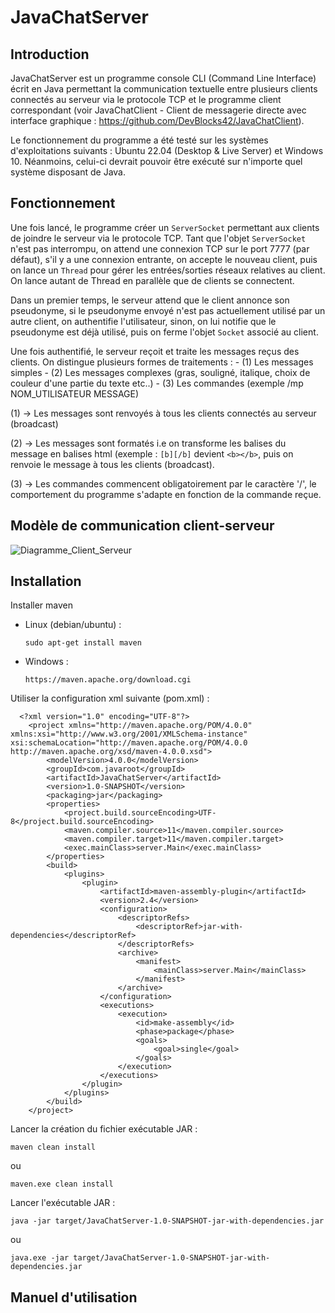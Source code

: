 # JavaChatServer

## Introduction
JavaChatServer est un programme console CLI (Command Line Interface) écrit en Java permettant la communication textuelle entre plusieurs clients connectés au serveur via le protocole TCP et le programme client correspondant (voir JavaChatClient - Client de messagerie directe avec interface graphique : https://github.com/DevBlocks42/JavaChatClient).

Le fonctionnement du programme a été testé sur les systèmes d'exploitations suivants : Ubuntu 22.04 (Desktop & Live Server) et Windows 10. Néanmoins, celui-ci devrait pouvoir être exécuté sur n'importe quel système disposant de Java.

## Fonctionnement

Une fois lancé, le programme créer un `ServerSocket` permettant aux clients de joindre le serveur via le protocole TCP. Tant que l'objet `ServerSocket` n'est pas interrompu, on attend une connexion TCP sur le port 7777 (par défaut), s'il y a une connexion entrante, on accepte le nouveau client, puis on lance un `Thread` pour gérer les entrées/sorties réseaux relatives au client. On lance autant de Thread en parallèle que de clients se connectent. 

Dans un premier temps, le serveur attend que le client annonce son pseudonyme, si le pseudonyme envoyé n'est pas actuellement utilisé par un autre client, on authentifie l'utilisateur, sinon, on lui notifie que le pseudonyme est déjà utilisé, puis on ferme l'objet `Socket` associé au client.

  Une fois authentifié, le serveur reçoit et traite les messages reçus des clients. On distingue plusieurs formes de traitements : 
    - (1) Les messages simples 
    - (2) Les messages complexes (gras, souligné, italique, choix de couleur d'une partie du texte etc..) 
    - (3) Les commandes (exemple /mp NOM_UTILISATEUR MESSAGE)


  (1) -> Les messages sont renvoyés à tous les clients connectés au serveur (broadcast)


  (2) -> Les messages sont formatés i.e on transforme les balises du message en balises html (exemple : `[b][/b]` devient `<b></b>`, puis on renvoie le message à tous les clients (broadcast).


  (3) -> Les commandes commencent obligatoirement par le caractère '/', le comportement du programme s'adapte en fonction de la commande reçue.

## Modèle de communication client-serveur

![Diagramme_Client_Serveur](https://github.com/DevBlocks42/JavaChatServer/assets/136115859/13126ae9-5daf-423e-805a-dbaa5f8ad07e)


## Installation 
 
Installer maven

- Linux (debian/ubuntu) :

  ```sudo apt-get install maven```
  
- Windows : 

  ```https://maven.apache.org/download.cgi```

    
Utiliser la configuration xml suivante (pom.xml) :

```
  <?xml version="1.0" encoding="UTF-8"?>
    <project xmlns="http://maven.apache.org/POM/4.0.0" xmlns:xsi="http://www.w3.org/2001/XMLSchema-instance" xsi:schemaLocation="http://maven.apache.org/POM/4.0.0 http://maven.apache.org/xsd/maven-4.0.0.xsd">
        <modelVersion>4.0.0</modelVersion>
        <groupId>com.javaroot</groupId>
        <artifactId>JavaChatServer</artifactId>
        <version>1.0-SNAPSHOT</version>
        <packaging>jar</packaging>
        <properties>
            <project.build.sourceEncoding>UTF-8</project.build.sourceEncoding>
            <maven.compiler.source>11</maven.compiler.source>
            <maven.compiler.target>11</maven.compiler.target>
            <exec.mainClass>server.Main</exec.mainClass>
        </properties>
        <build>
            <plugins>
                <plugin>
                    <artifactId>maven-assembly-plugin</artifactId>
                    <version>2.4</version>
                    <configuration>
                        <descriptorRefs>
                            <descriptorRef>jar-with-dependencies</descriptorRef>
                        </descriptorRefs>
                        <archive>
                            <manifest>
                                <mainClass>server.Main</mainClass>
                            </manifest>
                        </archive>
                    </configuration>
                    <executions>
                        <execution>
                            <id>make-assembly</id>
                            <phase>package</phase>
                            <goals>
                                <goal>single</goal>
                            </goals>
                        </execution>
                    </executions>
                </plugin>
            </plugins>
        </build>
    </project>

```

Lancer la création du fichier exécutable JAR :

    maven clean install
  
ou
  
    maven.exe clean install
  
Lancer l'exécutable JAR : 
 
    java -jar target/JavaChatServer-1.0-SNAPSHOT-jar-with-dependencies.jar
  
ou
  
    java.exe -jar target/JavaChatServer-1.0-SNAPSHOT-jar-with-dependencies.jar

## Manuel d'utilisation


